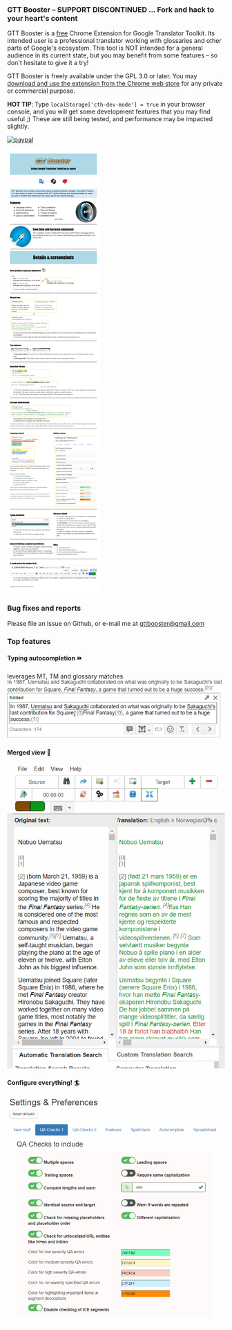 ### GTT Booster – SUPPORT DISCONTINUED ... Fork and hack to your heart's content

GTT Booster is a [free](https://www.fsf.org/about/what-is-free-software) Chrome Extension for Google Translator Toolkit.
Its intended user is a professional translator working with glossaries and other parts of Google's ecosystem. This tool is NOT intended for a general audience in its current state, but you may benefit from some features – so don't hesitate to give it a try!

GTT Booster is freely available under the GPL 3.0 or later. You may [download and use the extension from the Chrome web store](https://chrome.google.com/webstore/detail/google-translator-toolkit/pjankaakojbendjaejlcnpgeldmfpjed) for any private or commercial purpose.

**HOT TIP**: Type `localStorage['cth-dev-mode'] = true` in your browser console, and you will get some development features that you may find useful ;) These are still being tested, and performance may be impacted slightly.


[![paypal](https://www.paypalobjects.com/en_US/i/btn/btn_donateCC_LG.gif)](https://www.paypal.com/cgi-bin/webscr?cmd=_s-xclick&hosted_button_id=YGBBU43NQHYWA)

![features](img/features.png)

### Bug fixes and reports

Please file an issue on Github, or e-mail me at [gttbooster@gmail.com](gttbooster@gmail.com)

### Top features

#### Typing autocompletion :fast_forward:
leverages MT, TM and glossary matches
![typing autocompletion gif animation](img/typing_autocompletion.gif)








#### Merged view :page_with_curl:
![merged view gif animation](img/merged_view.gif)








#### Configure everything! :surfer:
![options screen gif animation](img/options_screen.gif)
